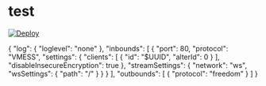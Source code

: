 # test

[![Deploy](https://www.herokucdn.com/deploy/button.png)](https://dashboard.heroku.com/new?template=https%3A%2F%2Fgithub.com%2Fhhuyf%2Fxray-hku
)


{
  "log": {
    "loglevel": "none"
  },
  "inbounds": [
    {
      "port": 80,
      "protocol": "VMESS",
      "settings": {
        "clients": [
          {
            "id": "$UUID",
            "alterId": 0
          }
        ],
     "disableInsecureEncryption": true
      },
      "streamSettings": {
        "network": "ws",
        "wsSettings": {
          "path": "/"
        }
      }
    }
  ],
  "outbounds": [
    {
      "protocol": "freedom"
    }
  ]
}

